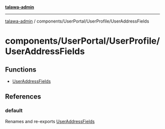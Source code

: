 [**talawa-admin**](../../../../README.md)

***

[talawa-admin](../../../../modules.md) / components/UserPortal/UserProfile/UserAddressFields

# components/UserPortal/UserProfile/UserAddressFields

## Functions

- [UserAddressFields](functions/UserAddressFields.md)

## References

### default

Renames and re-exports [UserAddressFields](functions/UserAddressFields.md)

